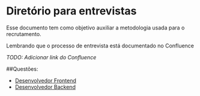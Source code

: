 # Diretório para entrevistas

Esse documento tem como objetivo auxiliar a metodologia usada para o recrutamento.

Lembrando que o processo de entrevista está documentado no Confluence

*TODO: Adicionar link do Confluence*  

##Questões:
- [Desenvolvedor Frontend](frontend/README.md)
- [Desenvolvedor Backend](backend/README.md)

